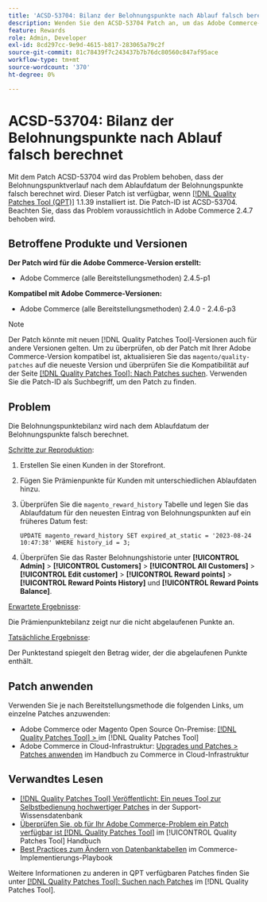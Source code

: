 ```yaml
---
title: 'ACSD-53704: Bilanz der Belohnungspunkte nach Ablauf falsch berechnet'
description: Wenden Sie den ACSD-53704 Patch an, um das Adobe Commerce-Problem zu beheben, bei dem der Saldoverlauf der Prämienpunkte nach dem Ablaufdatum der Prämienpunkte falsch berechnet wird.
feature: Rewards
role: Admin, Developer
exl-id: 8cd297cc-9e9d-4615-b817-283065a79c2f
source-git-commit: 81c78439f7c243437b7b76dc80560c847af95ace
workflow-type: tm+mt
source-wordcount: '370'
ht-degree: 0%

---
```


# ACSD-53704: Bilanz der Belohnungspunkte nach Ablauf falsch berechnet

Mit dem Patch ACSD-53704 wird das Problem behoben, dass der Belohnungspunktverlauf nach dem Ablaufdatum der Belohnungspunkte falsch berechnet wird. Dieser Patch ist verfügbar, wenn [[!DNL Quality Patches Tool (QPT)]](https://experienceleague.adobe.com/de/docs/commerce-knowledge-base/kb/announcements/commerce-announcements/magento-quality-patches-released-new-tool-to-self-serve-quality-patches) 1.1.39 installiert ist. Die Patch-ID ist ACSD-53704. Beachten Sie, dass das Problem voraussichtlich in Adobe Commerce 2.4.7 behoben wird.

## Betroffene Produkte und Versionen

**Der Patch wird für die Adobe Commerce-Version erstellt:**

* Adobe Commerce (alle Bereitstellungsmethoden) 2.4.5-p1

**Kompatibel mit Adobe Commerce-Versionen:**

* Adobe Commerce (alle Bereitstellungsmethoden) 2.4.0 - 2.4.6-p3

>[!NOTE]
>
>Der Patch könnte mit neuen [!DNL Quality Patches Tool]-Versionen auch für andere Versionen gelten. Um zu überprüfen, ob der Patch mit Ihrer Adobe Commerce-Version kompatibel ist, aktualisieren Sie das `magento/quality-patches` auf die neueste Version und überprüfen Sie die Kompatibilität auf der Seite [[!DNL Quality Patches Tool]: Nach Patches suchen](https://experienceleague.adobe.com/tools/commerce-quality-patches/index.html?lang=de). Verwenden Sie die Patch-ID als Suchbegriff, um den Patch zu finden.

## Problem

Die Belohnungspunktebilanz wird nach dem Ablaufdatum der Belohnungspunkte falsch berechnet.

<u>Schritte zur Reproduktion</u>:

1. Erstellen Sie einen Kunden in der Storefront.
1. Fügen Sie Prämienpunkte für Kunden mit unterschiedlichen Ablaufdaten hinzu.
1. Überprüfen Sie die `magento_reward_history` Tabelle und legen Sie das Ablaufdatum für den neuesten Eintrag von Belohnungspunkten auf ein früheres Datum fest:

   ```
   UPDATE magento_reward_history SET expired_at_static = '2023-08-24 10:47:38' WHERE history_id = 3;
   ```

1. Überprüfen Sie das Raster Belohnungshistorie unter **[!UICONTROL Admin]** > **[!UICONTROL Customers]** > **[!UICONTROL All Customers]** > **[!UICONTROL Edit customer]** > **[!UICONTROL Reward points]** > **[!UICONTROL Reward Points History]** und **[!UICONTROL Reward Points Balance]**.

<u>Erwartete Ergebnisse</u>:

Die Prämienpunktebilanz zeigt nur die nicht abgelaufenen Punkte an.

<u>Tatsächliche Ergebnisse</u>:

Der Punktestand spiegelt den Betrag wider, der die abgelaufenen Punkte enthält.

## Patch anwenden

Verwenden Sie je nach Bereitstellungsmethode die folgenden Links, um einzelne Patches anzuwenden:

* Adobe Commerce oder Magento Open Source On-Premise: [[!DNL Quality Patches Tool] > ](/help/tools/quality-patches-tool/usage.md) im [!DNL Quality Patches Tool]
* Adobe Commerce in Cloud-Infrastruktur: [Upgrades und Patches > Patches anwenden](https://experienceleague.adobe.com/docs/commerce-cloud-service/user-guide/develop/upgrade/apply-patches.html?lang=de) im Handbuch zu Commerce in Cloud-Infrastruktur

## Verwandtes Lesen

* [[!DNL Quality Patches Tool] Veröffentlicht: Ein neues Tool zur Selbstbedienung hochwertiger Patches](https://experienceleague.adobe.com/de/docs/commerce-knowledge-base/kb/announcements/commerce-announcements/magento-quality-patches-released-new-tool-to-self-serve-quality-patches) in der Support-Wissensdatenbank
* [Überprüfen Sie, ob für Ihr Adobe Commerce-Problem ein Patch verfügbar ist [!DNL Quality Patches Tool]](/help/tools/quality-patches-tool/patches-available-in-qpt/check-patch-for-magento-issue-with-magento-quality-patches.md) im [!UICONTROL Quality Patches Tool] Handbuch
* [Best Practices zum Ändern von Datenbanktabellen](https://experienceleague.adobe.com/de/docs/commerce-operations/implementation-playbook/best-practices/development/modifying-core-and-third-party-tables#why-adobe-recommends-avoiding-modifications) im Commerce-Implementierungs-Playbook

Weitere Informationen zu anderen in QPT verfügbaren Patches finden Sie unter [[!DNL Quality Patches Tool]: Suchen nach Patches](https://experienceleague.adobe.com/tools/commerce-quality-patches/index.html?lang=de) im [!DNL Quality Patches Tool].
